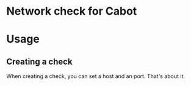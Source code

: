 Network check for Cabot
=======================

Usage
=====

Creating a check
----------------

When creating a check, you can set a host and an port. That's about it.
